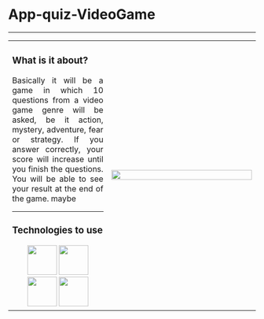# App-quiz-VideoGame
<hr>
<table>
  <td align="justify" width=40%>
    <h3>What is it about?</h3>
  Basically it will be a game in which 10 questions from a video game genre will be asked, be it action, mystery, adventure, fear or strategy. If you answer correctly, your score will       
  increase until you finish the questions. You will be able to see your result at the end of the game. maybe
    <hr>
    <h3>Technologies to use</h3>
    <div align="center">
      <img src="https://i.ibb.co/pKKrwn3/javascript-js-icon-2048x2048-nyxvtvk0.png" witdh="60px" height="60px">
      <img src="https://i.ibb.co/tL1v6Jt/html-5.png" witdh="60px" height="60px">
      <img src="https://i.ibb.co/j86Drxg/css-3.png" witdh="60px" height="60px">
      <img src="https://i.ibb.co/0XzbYsZ/vscode-icons-file-type-light-json.png" witdh="60px" height="60px">
    </div>
  </td>
  <td width=60%>
    <img src="https://static.vecteezy.com/system/resources/thumbnails/023/754/355/small/gaming-controller-in-trending-color-palette-with-generative-ai-photo.jpeg" width=100% height=40%>
  </td>
</table>
